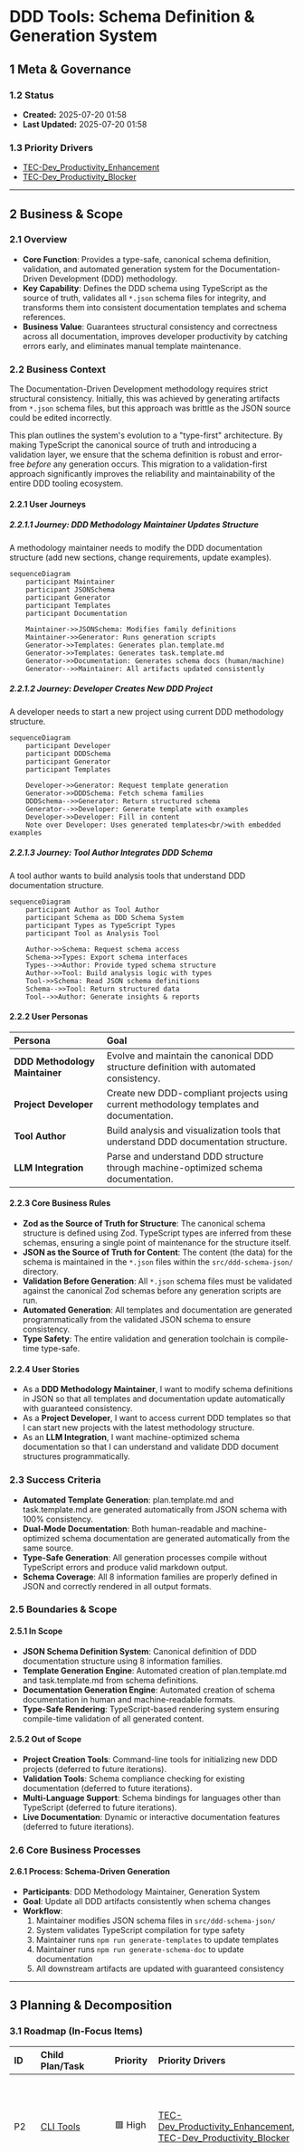 # DDD Tools: Schema Definition & Generation System

## 1 Meta & Governance

### 1.2 Status

- **Created:** 2025-07-20 01:58
- **Last Updated:** 2025-07-20 01:58

### 1.3 Priority Drivers

- [TEC-Dev_Productivity_Enhancement](../ddd-2.md#tec-dev_productivity_enhancement)
- [TEC-Dev_Productivity_Blocker](../ddd-2.md#tec-dev_productivity_blocker)

---

## 2 Business & Scope

### 2.1 Overview

- **Core Function**: Provides a type-safe, canonical schema definition, validation, and automated generation system for the Documentation-Driven Development (DDD) methodology.
- **Key Capability**: Defines the DDD schema using TypeScript as the source of truth, validates all `*.json` schema files for integrity, and transforms them into consistent documentation templates and schema references.
- **Business Value**: Guarantees structural consistency and correctness across all documentation, improves developer productivity by catching errors early, and eliminates manual template maintenance.

### 2.2 Business Context

The Documentation-Driven Development methodology requires strict structural consistency. Initially, this was achieved by generating artifacts from `*.json` schema files, but this approach was brittle as the JSON source could be edited incorrectly.

This plan outlines the system's evolution to a "type-first" architecture. By making TypeScript the canonical source of truth and introducing a validation layer, we ensure that the schema definition is robust and error-free _before_ any generation occurs. This migration to a validation-first approach significantly improves the reliability and maintainability of the entire DDD tooling ecosystem.

#### 2.2.1 User Journeys

##### 2.2.1.1 Journey: DDD Methodology Maintainer Updates Structure

A methodology maintainer needs to modify the DDD documentation structure (add new sections, change requirements, update examples).

```mermaid
sequenceDiagram
    participant Maintainer
    participant JSONSchema
    participant Generator
    participant Templates
    participant Documentation

    Maintainer->>JSONSchema: Modifies family definitions
    Maintainer->>Generator: Runs generation scripts
    Generator->>Templates: Generates plan.template.md
    Generator->>Templates: Generates task.template.md
    Generator->>Documentation: Generates schema docs (human/machine)
    Generator-->>Maintainer: All artifacts updated consistently
```

##### 2.2.1.2 Journey: Developer Creates New DDD Project

A developer needs to start a new project using current DDD methodology structure.

```mermaid
sequenceDiagram
    participant Developer
    participant DDDSchema
    participant Generator
    participant Templates

    Developer->>Generator: Request template generation
    Generator->>DDDSchema: Fetch schema families
    DDDSchema-->>Generator: Return structured schema
    Generator-->>Developer: Generate template with examples
    Developer->>Developer: Fill in content
    Note over Developer: Uses generated templates<br/>with embedded examples
```

##### 2.2.1.3 Journey: Tool Author Integrates DDD Schema

A tool author wants to build analysis tools that understand DDD documentation structure.

```mermaid
sequenceDiagram
    participant Author as Tool Author
    participant Schema as DDD Schema System
    participant Types as TypeScript Types
    participant Tool as Analysis Tool

    Author->>Schema: Request schema access
    Schema->>Types: Export schema interfaces
    Types-->>Author: Provide typed schema structure
    Author->>Tool: Build analysis logic with types
    Tool->>Schema: Read JSON schema definitions
    Schema-->>Tool: Return structured data
    Tool-->>Author: Generate insights & reports
```

#### 2.2.2 User Personas

| Persona                        | Goal                                                                                     |
| :----------------------------- | :--------------------------------------------------------------------------------------- |
| **DDD Methodology Maintainer** | Evolve and maintain the canonical DDD structure definition with automated consistency.   |
| **Project Developer**          | Create new DDD-compliant projects using current methodology templates and documentation. |
| **Tool Author**                | Build analysis and visualization tools that understand DDD documentation structure.      |
| **LLM Integration**            | Parse and understand DDD structure through machine-optimized schema documentation.       |

#### 2.2.3 Core Business Rules

- **Zod as the Source of Truth for Structure**: The canonical schema structure is defined using Zod. TypeScript types are inferred from these schemas, ensuring a single point of maintenance for the structure itself.
- **JSON as the Source of Truth for Content**: The content (the data) for the schema is maintained in the `*.json` files within the `src/ddd-schema-json/` directory.
- **Validation Before Generation**: All `*.json` schema files must be validated against the canonical Zod schemas before any generation scripts are run.
- **Automated Generation**: All templates and documentation are generated programmatically from the validated JSON schema to ensure consistency.
- **Type Safety**: The entire validation and generation toolchain is compile-time type-safe.

#### 2.2.4 User Stories

- As a **DDD Methodology Maintainer**, I want to modify schema definitions in JSON so that all templates and documentation update automatically with guaranteed consistency.
- As a **Project Developer**, I want to access current DDD templates so that I can start new projects with the latest methodology structure.
- As an **LLM Integration**, I want machine-optimized schema documentation so that I can understand and validate DDD document structures programmatically.

### 2.3 Success Criteria

- **Automated Template Generation**: plan.template.md and task.template.md are generated automatically from JSON schema with 100% consistency.
- **Dual-Mode Documentation**: Both human-readable and machine-optimized schema documentation are generated automatically from the same source.
- **Type-Safe Generation**: All generation processes compile without TypeScript errors and produce valid markdown output.
- **Schema Coverage**: All 8 information families are properly defined in JSON and correctly rendered in all output formats.

### 2.5 Boundaries & Scope

#### 2.5.1 In Scope

- **JSON Schema Definition System**: Canonical definition of DDD documentation structure using 8 information families.
- **Template Generation Engine**: Automated creation of plan.template.md and task.template.md from schema definitions.
- **Documentation Generation Engine**: Automated creation of schema documentation in human and machine-readable formats.
- **Type-Safe Rendering**: TypeScript-based rendering system ensuring compile-time validation of all generated content.

#### 2.5.2 Out of Scope

- **Project Creation Tools**: Command-line tools for initializing new DDD projects (deferred to future iterations).
- **Validation Tools**: Schema compliance checking for existing documentation (deferred to future iterations).
- **Multi-Language Support**: Schema bindings for languages other than TypeScript (deferred to future iterations).
- **Live Documentation**: Dynamic or interactive documentation features (deferred to future iterations).

### 2.6 Core Business Processes

#### 2.6.1 Process: Schema-Driven Generation

- **Participants**: DDD Methodology Maintainer, Generation System
- **Goal**: Update all DDD artifacts consistently when schema changes
- **Workflow**:
  1. Maintainer modifies JSON schema files in `src/ddd-schema-json/`
  2. System validates TypeScript compilation for type safety
  3. Maintainer runs `npm run generate-templates` to update templates
  4. Maintainer runs `npm run generate-schema-doc` to update documentation
  5. All downstream artifacts are updated with guaranteed consistency

---

## 3 Planning & Decomposition

### 3.1 Roadmap (In-Focus Items)

| ID  | Child Plan/Task                                                            | Priority  | Priority Drivers                                                                                                                                                                                                                                   | Status         | Depends On                      | Summary                                                                             |
| :-- | :------------------------------------------------------------------------- | :-------- | :------------------------------------------------------------------------------------------------------------------------------------------------------------------------------------------------------------------------------------------------- | :------------- | :------------------------------ | :---------------------------------------------------------------------------------- |
| P2  | [CLI Tools](./p1.p2-cli-tools.plan.md)                                     | 🟥 High   | [TEC-Dev_Productivity_Enhancement](../ddd-2.md#tec-dev_productivity_enhancement), [TEC-Dev_Productivity_Blocker](../ddd-2.md#tec-dev_productivity_blocker)                                                                                         | ⏳ In Progress | P1 Schema System, CLI Framework | Provides command-line interface tools to wrap and extend the schema system.         |
| P4  | [NPM Package Publication](./p1.p4-npm-publication.plan.md)                 | 🟥 High   | [MKT-Launch_Critical](../ddd-2.md#mkt-launch_critical), [TEC-Dev_Productivity_Enhancement](../ddd-2.md#tec-dev_productivity_enhancement)                                                                                                           | 💡 Not Started | NPM Account, GitHub Secrets     | Defines the strategy for publishing and maintaining the `ddd-tools` package on NPM. |
| P5  | [Documentation Parser & Linter](./p1.p5-doc-parser.plan.md)                | 🟥 High   | [TEC-Dev_Productivity_Enhancement](../ddd-2.md#tec-dev_productivity_enhancement), [TEC-Prod_Stability_Blocker](../ddd-2.md#tec-prod_stability_blocker)                                                                                             | 💡 Not Started | P6                              | Provides a modular, schema-aware parser for linting and extracting data.            |
| P6  | [Documentation Content Validation](./p1.p6-doc-content-validator.plan.md)  | 🟥 High   | [TEC-Prod_Stability_Blocker](../ddd-2.md#tec-prod_stability_blocker), [TEC-Dev_Productivity_Enhancement](../ddd-2.md#tec-dev_productivity_enhancement)                                                                                             | 💡 Not Started | P1 Schema System                | Provides validation engine to ensure markdown content conforms to canonical schema. |
| T2  | [Refactor Placeholder to Constant](./p1.t2-todo-placeholder-const.task.md) | 🟧 Medium | [TEC-Tech_Debt_Refactor](../ddd-2.md#tec-tech_debt_refactor), [TEC-Dev_Productivity_Enhancement](../ddd-2.md#tec-dev_productivity_enhancement)                                                                                                     | ✅ Done        | `src/index.ts`                  | Replace the hardcoded placeholder text in template generators with a constant.      |
| T8  | [File Naming Pattern Change](./p1.t8-file-naming-pattern-change.task.md)   | 🟥 High   | [TEC-Debt_Maintainability](../ddd-2.md#tec-debt_maintainability), [TEC-Testability](../ddd-2.md#tec-testability), [TEC-Dev_FutureProofing](../ddd-2.md#tec-dev_futureproofing), [TEC-Dev_ParsingSimplicity](../ddd-2.md#tec-dev_parsingsimplicity) | ✅ Done        | `ddd-2.md`, `ddd-schema-json`   | Implements a new, parsing-friendly file naming convention for all DDD artefacts.    |
| T22 | [Schema Generation Scripts](./p1.t22-schema-generation-scripts.task.md)    | 🟥 High   | [TEC-Dev_Productivity_Enhancement](../ddd-2.md#tec-dev_productivity_enhancement)                                                                                                                                                                   | ✅ Done        | `src/ddd-schema-json/*`         | Documents the core scripts that generate templates and schema docs from JSON.       |
| T28 | [Define Canonical Schema Interfaces](p1.t28-define-schema-types.task.md)   | 🟥 High   | [TEC-Prod_Stability_Blocker](../ddd-2.md#tec-prod_stability_blocker)                                                                                                                                                                               | 💡 Not Started | —                               | Create the TypeScript interfaces that define the schema structure.                  |
| T29 | [Implement JSON Schema Validator](p1.t29-implement-validator.task.md)      | 🟥 High   | [TEC-Prod_Stability_Blocker](../ddd-2.md#tec-prod_stability_blocker)                                                                                                                                                                               | 💡 Not Started | T28                             | Build the script to validate `*.json` files against the TS types.                   |
| T30 | [Align Existing JSON Files](p1.t30-align-json.task.md)                     | 🟧 Medium | [TEC-Dev_Productivity_Enhancement](../ddd-2.md#tec-dev_productivity_enhancement)                                                                                                                                                                   | 💡 Not Started | T29                             | Update all existing JSON files to ensure they pass the new validator.               |

### 3.2 Backlog / Icebox

- **Template Customization**: Support for project-specific template variations
- **Schema Versioning**: Semantic versioning and migration tools for schema evolution
- **IDE Integration**: VSCode extensions for real-time DDD compliance checking

### 3.3 Dependencies

| ID  | Dependency On   | Type     | Status      | Affected Plans/Tasks | Notes                                                     |
| :-- | :-------------- | :------- | :---------- | :------------------- | :-------------------------------------------------------- |
| D-1 | TypeScript 5.0+ | External | ✅ Complete | All generation       | Required for type safety and modern language features.    |
| D-2 | Node.js 18+     | External | ✅ Complete | All scripts          | Required for script execution and file system operations. |

### 3.4 Decomposition Graph

```mermaid
graph TD
    subgraph "P1: DDD Schema System"
        direction LR
        T2["T2: Refactor Placeholder"]
        T8["T8: File Naming Change"]
        P6["P6: Doc Content Validator"]
        P5["P5: Doc Parser"]
        P2["P2: CLI Tools"]
        P4["P4: NPM Publication"]
    end

    T2 -- foundational refactor --> P2
    T8 -- foundational refactor --> P2
    P6 -- provides validation schemas --> P5
    P5 -- provides parsing API --> P2
    P6 -- provides validation API --> P2
    P2 -- must be complete before --> P4
```

---

## 4 High-Level Design

### 4.0 Guiding Principles

- **Zod Schemas as the Source of Truth for Structure**: The manually crafted Zod schema definitions are the absolute source of truth for the data's structure. TypeScript types are inferred from them.
- **Validation by Parsing**: We validate data (`*.json` files) by parsing them with the Zod schemas. A successful parse guarantees conformance.
- **Fail-Fast**: Schema errors must be caught as early as possible in the development process, ideally before code is even committed.
- **Automated Consistency**: All downstream artifacts (templates, docs) are still generated programmatically, but only after the source JSON has been validated.

### 4.1 Current Architecture

#### 4.1.1 Data Models

**Core Schema Structure:**

```typescript
interface SchemaFamily {
  id: number;
  name: string;
  anchor: string;
  primaryQuestion: string;
  rationale: string;
  applicability: SchemaApplicability;
  notes: string;
  sections: SchemaSection[];
}

interface SchemaSection {
  id: string;
  name: string;
  headingLevel: number;
  description?: string;
  applicability: SchemaApplicability;
  examples?: SchemaExample[];
}

interface ContentElement {
  type: 'text' | 'list' | 'table' | 'codeblock' | 'mermaid';
  rendering: RenderingControl;
  children?: ContentElement[];
}
```

**Configuration System:**

```typescript
interface GenerationConfig {
  schema: {
    sourceDir: string;
    outputDirs: {
      src: string;
      docs: string;
    };
  };
  templates: {
    outputDirs: {
      src: string;
      docs: string;
    };
  };
}
```

**Entity Relationships:**

```mermaid
erDiagram
    SCHEMA_FAMILY {
        number id PK
        string name
        string anchor
        string primaryQuestion
        string rationale
        SchemaApplicability applicability
        string notes
    }

    SCHEMA_SECTION {
        string id PK
        string name
        number headingLevel
        string description
        string contentFormat
        SchemaApplicability applicability
        string notes
    }

    CONTENT_ELEMENT {
        string type
        string content
        RenderingControl rendering
        ContentElement[] children
    }

    RENDERING_CONTROL {
        boolean renderAsCodeBlockForHuman
        boolean renderAsCodeBlockForMachine
    }

    SCHEMA_FAMILY ||--|{ SCHEMA_SECTION : "contains"
    SCHEMA_SECTION ||--o{ CONTENT_ELEMENT : "examples"
    CONTENT_ELEMENT ||--|| RENDERING_CONTROL : "controls"
    CONTENT_ELEMENT ||--o{ CONTENT_ELEMENT : "children"
```

**Rendering Control:**

```typescript
interface ContentElement {
  type: 'text' | 'list' | 'table' | 'codeblock' | 'mermaid';
  rendering: RenderingControl;
}

interface RenderingControl {
  renderAsCodeBlockForHuman: boolean;
  renderAsCodeBlockForMachine: boolean;
}
```

#### 4.1.2 Components

**Component Architecture:**

```mermaid
classDiagram
    direction TB

    class SchemaFamily {
        +number id
        +string name
        +string primaryQuestion
        +SchemaApplicability applicability
        +SchemaSection[] sections
    }

    class ContentElement {
        +string type
        +string content
        +RenderingControl rendering
        +ContentElement[] children
        +render(mode): any
    }

    class TemplateGenerator {
        +generatePlanTemplate(): string
        +generateTaskTemplate(): string
        +renderContent(element): string
    }

    class DualModeRenderer {
        +renderContentElement(element, mode): any
        +renderDocumentToMarkdown(doc): string
        +buildDocumentStructure(mode): DocumentStructures
    }

    class SchemaDocumentationGenerator {
        +generateHumanSchemaDocumentation(): string
        +generateMachineSchemaDocumentation(): string
    }

    SchemaFamily --> ContentElement: "contains"
    TemplateGenerator --> SchemaFamily: "reads from"
    DualModeRenderer --> ContentElement: "processes"
    SchemaDocumentationGenerator --> DualModeRenderer: "uses"
```

#### 4.1.3 Data Flow

```mermaid
graph TB
    subgraph "Configuration Layer"
        CONFIG["Configuration System"]
        PATHS["Path Utilities"]
    end

    subgraph "JSON Schema Layer"
        A["8 Family JSON Files"]
        B["Context Examples"]
    end

    subgraph "TypeScript Engine"
        C["Schema Loader"]
        D["Type Definitions"]
        E["Rendering Engine"]
        F["Content Converter"]
    end

    subgraph "Generation Scripts"
        G["Template Generator"]
        H["Documentation Generator"]
    end

    subgraph "Output Artifacts"
        I["plan.template.md"]
        J["task.template.md"]
        K["schema.human.md"]
        L["schema.machine.md"]
    end

    CONFIG -->|"provides output paths"| G
    CONFIG -->|"provides output paths"| H
    PATHS -->|"file writing utilities"| G
    PATHS -->|"file writing utilities"| H
    A -->|"schema definitions"| C
    B -->|"example content"| C
    C -->|"validated schemas"| D
    D -->|"type-safe interfaces"| E
    E -->|"rendering functions"| F
    F -->|"structured content"| G
    F -->|"structured content"| H
    G -->|"generated content"| I
    G -->|"generated content"| J
    H -->|"generated content"| K
    H -->|"generated content"| L
```

#### 4.1.4 Control Flow

**Template Generation Process:**

```mermaid
sequenceDiagram
    participant User as User/Script
    participant Generator as TemplateGenerator
    participant Loader as SchemaLoader
    participant FileSystem as File System

    User->>Generator: generatePlanTemplate()
    Generator->>Loader: loadSchemaFamilies()
    Loader-->>Generator: SchemaFamily[]
    Generator->>Generator: buildDocumentStructure(plan)
    Generator->>Generator: generateMarkdownSections()
    Generator->>Generator: insertExamplesAndDescriptions()
    Generator->>FileSystem: writeTemplate(docs/templates/plan.template.md)
    FileSystem-->>User: Template Generated
```

**Documentation Generation Workflow:**

```mermaid
sequenceDiagram
    participant User as User/Script
    participant Generator as DocumentGenerator
    participant Schema as SchemaSystem
    participant Renderer as DualModeRenderer

    User->>Generator: generateDocumentation(mode)
    Generator->>Schema: loadSchemaFamilies()
    Schema-->>Generator: SchemaFamily[]
    Generator->>Renderer: buildDocumentStructure(mode)

    loop For each schema family
        Renderer->>Schema: getContentElements(family)
        Schema-->>Renderer: ContentElement[]
        Renderer->>Renderer: renderContentElement(element, mode)
    end

    Renderer-->>Generator: DocumentStructures
    Generator->>Generator: renderDocumentToMarkdown(doc)
    Generator-->>User: Generated Documentation
```

**Data Processing Flow:**

```mermaid
sequenceDiagram
    participant Input as JSON Schema Files
    participant Loader as Schema Loader
    participant Processor as Content Processor
    participant Renderer as Mode Renderer
    participant TemplateGen as Template Generator
    participant DocGen as Documentation Generator
    participant Output as File System

    Input->>Loader: Read JSON files
    Loader->>Loader: Validate TypeScript types
    Loader->>Processor: Pass validated schema data
    Processor->>Processor: Convert to structured content elements
    Processor->>Renderer: Provide ContentElement array

    par Template Generation
        Renderer->>TemplateGen: Send human-readable content
        TemplateGen->>Output: Write plan & task templates
    and Documentation Generation
        Renderer->>DocGen: Send mode-specific content
        DocGen->>Output: Write human & machine docs
    end
```

#### 4.1.5 Integration Points

**Input Interfaces:**

- JSON schema files (`src/ddd-schema-json/*.json`)
- TypeScript type definitions (`src/types.ts`)

**Output Interfaces:**

- Markdown templates (`docs/templates/*.template.md`)
- Schema documentation (`src/generated-schema-docs/*.md`)
- Generated documentation copied to `docs/` directory

#### 4.1.6 Exposed API

<!-- TODO: This section should be expanded to include detailed descriptions, parameters, and return types for each function, similar to a formal API reference. This will be addressed in a future task. -->

**Public Functions (exported from index.ts):**

```typescript
// Template generation
export function generatePlanTemplate(): string;
export function generateTaskTemplate(): string;

// Documentation generation
export function generateHumanSchemaDocumentation(): string;
export function generateMachineSchemaDocumentation(): string;

// Schema access
export const fullSchema: SchemaFamily[];
```

### 4.2 Target Architecture

The target architecture **appends** a new validation layer to the existing system. This addition shifts the source of truth from implied structure in JSON files to explicit, canonical TypeScript types. This new **Schema Integrity System** acts as a gatekeeper for the existing **Schema Generation System**, ensuring that no malformed data enters the generation pipeline. The core generation logic remains the same, but it is now protected by this validation gate.

#### 4.2.1 Data Models

**Entity Relationships:**

```mermaid
erDiagram
    SCHEMA_FAMILY {
        number id PK
        string name
        string anchor
        string primaryQuestion
        string rationale
        SchemaApplicability applicability
        string notes
    }

    SCHEMA_SECTION {
        string id PK
        string name
        number headingLevel
        string description
        string contentFormat
        SchemaApplicability applicability
        string notes
    }

    CONTENT_ELEMENT {
        string type
        string content
        RenderingControl rendering
        ContentElement[] children
    }

    RENDERING_CONTROL {
        boolean renderAsCodeBlockForHuman
        boolean renderAsCodeBlockForMachine
    }

    SCHEMA_FAMILY ||--|{ SCHEMA_SECTION : "contains"
    SCHEMA_SECTION ||--o{ CONTENT_ELEMENT : "examples"
    CONTENT_ELEMENT ||--|| RENDERING_CONTROL : "controls"
    CONTENT_ELEMENT ||--o{ CONTENT_ELEMENT : "children"
```

#### 4.2.2 Components

The target component architecture introduces a `ValidatorScript`. This script uses `ZodSchema` (the source of truth for structure) to parse raw data from the `JsonDataSource`. The output of this validation is a trusted `SchemaFamily` data object, which is then consumed by the rest of the system, such as the `TemplateGenerator` and `DualModeRenderer`.

```mermaid
classDiagram
    direction TB

    class ZodSchema {
        <<Source of Truth for Structure>>
        +parse(data): SchemaFamily
    }

    class SchemaFamily {
        <<Validated Data>>
        +number id
        +string name
        +string primaryQuestion
        +SchemaApplicability applicability
        +SchemaSection[] sections
    }

    class ContentElement {
        +string type
        +string content
        +RenderingControl rendering
        +ContentElement[] children
        +render(mode): any
    }

    class TemplateGenerator {
        +generatePlanTemplate(data: SchemaFamily): string
        +generateTaskTemplate(data: SchemaFamily): string
        +renderContent(element: ContentElement): string
    }

    class DualModeRenderer {
        +renderContentElement(element: ContentElement, mode): any
        +renderDocumentToMarkdown(doc: SchemaFamily): string
        +buildDocumentStructure(mode): DocumentStructures
    }

    class SchemaDocumentationGenerator {
        +generateHumanSchemaDocumentation(data: SchemaFamily): string
        +generateMachineSchemaDocumentation(data: SchemaFamily): string
    }

    class ValidatorScript {
        <<New Component>>
        +execute(): SchemaFamily
    }

    class JsonDataSource {
        <<Data Source>>
        +readFiles()
    }

    ValidatorScript --> ZodSchema : "uses"
    ValidatorScript --> JsonDataSource : "reads from"
    ValidatorScript ..> SchemaFamily : "produces"

    SchemaFamily --> ContentElement: "contains"
    TemplateGenerator --> SchemaFamily: "consumes"
    DualModeRenderer --> SchemaFamily: "consumes"
    SchemaDocumentationGenerator --> DualModeRenderer: "uses"
```

#### 4.2.3 Data Flow

The target data flow integrates validation directly into the `Schema Loader`. For clarity, the flow is split into two diagrams representing the two main functions of the system: Template Generation and Documentation Generation.

**Target Data Flow: Template Generation**

```mermaid
graph TB
    subgraph "JSON Schema Layer"
        A["8 Family JSON Files"]
        B["Context Examples"]
    end

    subgraph "TypeScript Engine"
        C["Schema Loader (with integrated validation)"]
        D["Type Definitions"]
        E["Rendering Engine"]
        F["Content Converter"]
    end

    subgraph "Generation Scripts"
        G["Template Generator"]
    end

    subgraph "Output Artifacts"
        I["plan.template.md"]
        J["task.template.md"]
    end

    %% --- Data Flow Sequence ---
    A -- "1: Load schema definitions" --> C
    B -- "2: Load example content" --> C
    D -- "3: Validate against canonical types" --> C
    C -- "4: Provide validated schema" --> D
    D -- "5: Provide type-safe interfaces" --> E
    E -- "6: Provide rendering functions" --> F
    F -- "7: Provide structured content" --> G
    G -- "8: Generate content" --> I & J
```

**Target Data Flow: Documentation Generation**

```mermaid
graph TB
    subgraph "JSON Schema Layer"
        A["8 Family JSON Files"]
        B["Context Examples"]
    end

    subgraph "TypeScript Engine"
        C["Schema Loader (with integrated validation)"]
        D["Type Definitions"]
        E["Rendering Engine"]
        F["Content Converter"]
    end

    subgraph "Generation Scripts"
        H["Documentation Generator"]
    end

    subgraph "Output Artifacts"
        K["schema.human.md"]
        L["schema.machine.md"]
    end

    %% --- Data Flow Sequence ---
    A -- "1: Load schema definitions" --> C
    B -- "2: Load example content" --> C
    D -- "3: Validate against canonical types" --> C
    C -- "4: Provide validated schema" --> D
    D -- "5: Provide type-safe interfaces" --> E
    E -- "6: Provide rendering functions" --> F
    F -- "7: Provide structured content" --> H
    H -- "8: Generate content" --> K & L
```

#### 4.2.4 Control Flow

The validation script can be invoked in two ways: automatically via a Git hook/CI pipeline, or manually by a developer. The existing generation flows remain unchanged but are now preceded by the validation step.

**Updated - Template Generation Process:**

```mermaid
sequenceDiagram
    participant User as User/Script
    participant Generator as TemplateGenerator
    participant Loader as SchemaLoader
    participant Validator as ValidatorScript
    participant FileSystem as File System

    User->>Generator: generatePlanTemplate()
    Generator->>Loader: loadSchemaFamilies()
    Loader-->>Validator: SchemaFamily[]
    Validator->>Validator: validate()
    alt Validation Fails
        Validator-->>Generator: Failure
        Generator-->>User: Abort with error
    else Validation Succeeds
        Validator-->>Generator: Success
        Generator->>Generator: buildDocumentStructure(plan)
        Generator->>Generator: generateMarkdownSections()
        Generator->>Generator: insertExamplesAndDescriptions()
        Generator->>FileSystem: writeTemplate(docs/templates/plan.template.md)
        FileSystem-->>User: Template Generated
    end
```

**Updated - Documentation Generation Workflow:**

```mermaid
sequenceDiagram
    participant User as User/Script
    participant Generator as DocumentGenerator
    participant Schema as SchemaSystem
    participant Validator as ValidatorScript
    participant Renderer as DualModeRenderer

    User->>Generator: generateDocumentation(mode)
    Generator->>Schema: loadSchemaFamilies()
    Schema-->>Validator: SchemaFamily[]
    Validator->>Validator: validate()
    alt Validation Fails
        Validator-->>Generator: Failure
        Generator-->>User: Abort with error
    else Validation Succeeds
        Validator-->>Generator: Success
        Generator->>Renderer: buildDocumentStructure(mode)

        loop For each schema family
            Renderer->>Schema: getContentElements(family)
            Schema-->>Renderer: ContentElement[]
            Renderer->>Renderer: renderContentElement(element, mode)
        end

        Renderer-->>Generator: DocumentStructures
        Generator->>Generator: renderDocumentToMarkdown(doc)
        Generator-->>User: Generated Documentation
    end
```

**Updated - Data Processing Flow:**

```mermaid
sequenceDiagram
    participant Input as JSON Schema Files
    participant Loader as Schema Loader
    participant Validator as ValidatorScript
    participant Processor as Content Processor
    participant Renderer as Mode Renderer
    participant TemplateGen as Template Generator
    participant DocGen as Documentation Generator
    participant Output as File System

    Input->>Loader: Read JSON files
    Loader-->>Validator: Pass raw JSON data
    Validator->>Validator: Validate against TS types
    alt Validation Fails
        Validator-->>Loader: Failure
        Loader-->>Input: Abort with error
    else Validation Succeeds
        Validator-->>Processor: Pass validated schema data
        Processor->>Processor: Convert to structured content elements
        Processor->>Renderer: Provide ContentElement array

        par Template Generation
            Renderer->>TemplateGen: Send human-readable content
            TemplateGen->>Output: Write plan & task templates
        and Documentation Generation
            Renderer->>DocGen: Send mode-specific content
            DocGen->>Output: Write human & machine docs
        end
    end
```

### 4.3 Tech Stack & Deployment

**Runtime Environment:**

- **Node.js 18+**: Script execution and file system operations
- **TypeScript 5.0+**: Type safety and modern language features

**Development Dependencies:**

- **Vitest**: Unit testing framework
- **tsx**: TypeScript execution for development scripts
- **zod**: TypeScript-first schema validation

**Deployment:**

- **Local Development**: Scripts run locally via npm commands
- **File System Output**: Generated files written directly to project directories
- **Version Control**: All generated artifacts committed to repository for consistency

### 4.4 Non-Functional Requirements

#### 4.4.1 Performance

| Requirement                   | Target                    | Current Status |
| :---------------------------- | :------------------------ | :------------- |
| Template Generation Time      | < 1 second                | ✅ Met         |
| Documentation Generation Time | < 2 seconds               | ✅ Met         |
| Memory Usage                  | < 100MB during generation | ✅ Met         |

#### 4.4.2 Reliability

| Requirement                       | Target                                     | Current Status |
| :-------------------------------- | :----------------------------------------- | :------------- |
| Type Safety                       | 100% compile-time validation               | ✅ Met         |
| Generation Consistency            | Identical output for identical input       | ✅ Met         |
| Error Handling                    | Graceful failure with clear error messages | ✅ Met         |
| **Schema Validation Enforcement** | **Mandatory, non-bypassable CI gate.**     | 💡 Not Started |

#### 4.4.3 Scalability

| Requirement           | Target                             | Current Status      |
| :-------------------- | :--------------------------------- | :------------------ |
| Schema Family Support | 8+ families                        | ✅ Met (8 families) |
| Section Nesting       | 5+ levels deep                     | ✅ Met              |
| Example Complexity    | Multiple content types per section | ✅ Met              |

#### 4.4.4 Permission Model

**Not applicable** - this is a local development tool with no user authentication or access control requirements.

---

## 5 Maintenance and Monitoring

### 5.1 Current Maintenance and Monitoring

#### 5.1.1 Error Handling

| Error Type                      | Trigger                               | Action                            | User Feedback                                                 |
| :------------------------------ | :------------------------------------ | :-------------------------------- | :------------------------------------------------------------ |
| **Zod Schema Validation Error** | Mismatched data in `*.json` files     | Abort generation with exit code 1 | Clear validation error with file, path, and issue details     |
| **Malformed JSON Error**        | Invalid JSON syntax in `*.json` files | Abort generation with exit code 1 | JSON parsing error with specific file and location            |
| **File System Error**           | Cannot write to output directories    | Abort generation with exit code 1 | Clear file system error with path and permissions information |

#### 5.1.2 Logging & Monitoring

- **Console Output**: Structured progress messages during generation processes
- **Error Reporting**: Detailed error messages with context for debugging
- **Success Confirmation**: Clear confirmation messages with output file paths
- **No External Monitoring**: System runs locally with immediate feedback

### 5.2 Target Maintenance and Monitoring

**Current monitoring approach is appropriate for the system scope.** No external monitoring or complex error handling is needed for a local development tool.

---

## 6 Implementation Guidance

### 6.1 Implementation Plan

The implementation of the DDD Schema System is decomposed into the child plans and tasks detailed in the **[3.1 Roadmap (In-Focus Items)](#31-roadmap-in-focus-items)**. Foundational refactoring tasks were completed first, followed by the development of the core CLI, Parser, and NPM publication capabilities.

### 6.2 Prompts (LLM reuse)

**For extending the schema system:**

```markdown
Add a new section to family [X] that [describes functionality]. Follow the existing pattern in src/ddd-schema-json/[X]-[name].json and ensure the section includes:

- Proper applicability matrix for plan/task
- Descriptive examples with rendering controls
- Clear content format specification
```

**For troubleshooting generation:**

```markdown
Debug the generation system by:

1. Running TypeScript compilation: npm run build
2. Checking JSON syntax in src/ddd-schema-json/
3. Verifying output directories exist and are writable
4. Running generation scripts individually to isolate issues
```

---

## 7 Quality & Operations

### 7.1 Testing Strategy / Requirements

| Scenario                                               | Test Type         | Tools / Runner               | Status         |
| :----------------------------------------------------- | :---------------- | :--------------------------- | :------------- |
| **TypeScript types (inferred from Zod) compile**       | Unit              | TypeScript compiler          | ✅ Complete    |
| **JSON schema files are correctly validated by Zod**   | Unit              | Vitest + Zod                 | 💡 Not Started |
| **Dual-mode rendering produces expected output**       | Unit              | Vitest + snapshot testing    | ✅ Complete    |
| **Template generation includes all required sections** | Integration       | Vitest + template validation | ✅ Complete    |
| **Documentation generation completes successfully**    | Integration       | Vitest + file system mocking | ✅ Complete    |
| **Generated markdown syntax is valid**                 | Output Validation | Manual review                | ✅ Complete    |
| **Schema coverage includes all 8 families**            | System            | Automated verification       | ✅ Complete    |

### 7.2 Configuration

| Setting Name                | Source                                 | Override Method                                  | Notes                                                       |
| :-------------------------- | :------------------------------------- | :----------------------------------------------- | :---------------------------------------------------------- |
| `DDD_SCHEMA_SOURCE_DIR`     | `src/ddd-schema-json/` (default)       | `DDD_SCHEMA_SOURCE_DIR` environment variable     | Location of JSON schema source files                        |
| `DDD_SCHEMA_SRC_OUTPUT`     | `src/generated-schema-docs/` (default) | `DDD_SCHEMA_SRC_OUTPUT` environment variable     | Output directory for generated schema docs in src           |
| `DDD_SCHEMA_DOCS_OUTPUT`    | `docs/` (default)                      | `DDD_SCHEMA_DOCS_OUTPUT` environment variable    | Output directory for generated schema docs in docs          |
| `DDD_TEMPLATES_SRC_OUTPUT`  | `src/templates/` (default)             | `DDD_TEMPLATES_SRC_OUTPUT` environment variable  | Output directory for generated templates in src             |
| `DDD_TEMPLATES_DOCS_OUTPUT` | `docs/templates/` (default)            | `DDD_TEMPLATES_DOCS_OUTPUT` environment variable | Output directory for generated templates in docs            |
| `NODE_ENV`                  | Environment Variable                   | Not overrideable                                 | Development vs production mode (currently development only) |

### 7.3 Alerting & Response

| Error Condition                  | Response Plan                                         | Status      |
| :------------------------------- | :---------------------------------------------------- | :---------- |
| **Generation Script Failure**    | Abort with non-zero exit code and clear error message | ✅ Complete |
| **TypeScript Compilation Error** | Display compiler errors and abort generation          | ✅ Complete |
| **File System Permission Error** | Log specific path and permission requirements         | ✅ Complete |

### 7.4 Deployment Steps

**For normal development:**

1. Make changes to JSON schema files in `src/ddd-schema-json/`
2. Run `npm run generate-templates` to update templates
3. Run `npm run generate-schema-doc` to update documentation
4. Commit all generated files to version control

**For custom output paths:**

```bash
# Custom development environment
DDD_TEMPLATES_DOCS_OUTPUT=/dev/docs npm run generate-templates

# Production deployment with custom paths
NODE_ENV=production DDD_SCHEMA_DOCS_OUTPUT=/prod/docs npm run generate-schema-doc

# Multiple custom paths
DDD_SCHEMA_SRC_OUTPUT=/custom/src DDD_TEMPLATES_DOCS_OUTPUT=/custom/templates npm run generate-templates
```

**For major schema changes:**

1. Update JSON schema files with new structure
2. Update TypeScript types if needed
3. Test compilation: `npm run build`
4. Regenerate all artifacts
5. Review generated output for correctness
6. Update this documentation if architecture changes

---

## 8 Reference

### 8.1 Appendices/Glossary

**Glossary:**

- **Schema Family**: One of 8 major categories of information in DDD documents (Meta, Business, Planning, Design, Maintenance, Implementation, Quality, Reference)
- **Applicability Matrix**: Defines which sections are required/optional/omitted for Plans vs Tasks
- **Rendering Control**: Configuration determining how examples appear in human vs machine-readable output
- **Dual-Mode**: System capability to generate both human-optimized and machine-optimized documentation from the same source

**Key File References:**

- `src/index.ts`: Main generation engine and exported API
- `src/config.ts`: Centralized configuration with environment variable support
- `src/path-utils.ts`: Shared utilities for directory creation and file writing
- `src/ddd-schema-json/`: JSON schema definitions (single source of truth)
- `src/types.ts`: TypeScript types inferred from the Zod schemas
- `src/generate-templates.ts`: Template generation script with configurable paths
- `src/generate-schema-doc.ts`: Schema documentation generation script with configurable paths
- `package.json`: Available scripts and dependencies

---

